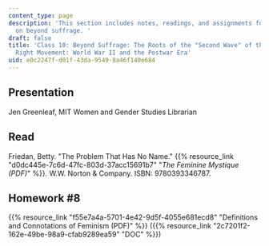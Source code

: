 ```yaml
---
content_type: page
description: 'This section includes notes, readings, and assignments for class #10
  on beyond suffrage. '
draft: false
title: 'Class 10: Beyond Suffrage: The Roots of the "Second Wave" of the U.S. Women''s
  Right Movement: World War II and the Postwar Era'
uid: e0c2247f-d01f-43da-9549-8a46f140e684
---
```

## Presentation 

Jen Greenleaf, MIT Women and Gender Studies Librarian

## Read

Friedan, Betty. "The Problem That Has No Name." {{% resource_link "d0dc445e-7c6d-47fc-803d-37acc15691b7" "*The Feminine Mystique (PDF)*" %}}*.* W.W. Norton & Company. ISBN: 9780393346787.

## Homework #8 

{{% resource_link "f55e7a4a-5701-4e42-9d5f-4055e681ecd8" "Definitions and Connotations of Feminism (PDF)" %}} ({{% resource_link "2c7201f2-162e-49be-98a9-cfab9289ea59" "DOC" %}})